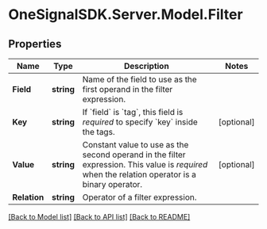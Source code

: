 # OneSignalSDK.Server.Model.Filter

## Properties

Name | Type | Description | Notes
------------ | ------------- | ------------- | -------------
**Field** | **string** | Name of the field to use as the first operand in the filter expression. | 
**Key** | **string** | If &#x60;field&#x60; is &#x60;tag&#x60;, this field is *required* to specify &#x60;key&#x60; inside the tags. | [optional] 
**Value** | **string** | Constant value to use as the second operand in the filter expression.  This value is *required* when the relation operator is a binary operator. | [optional] 
**Relation** | **string** | Operator of a filter expression. | 

[[Back to Model list]](../README.md#documentation-for-models) [[Back to API list]](../README.md#documentation-for-api-endpoints) [[Back to README]](../README.md)

